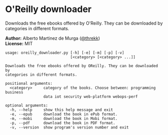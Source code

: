 # O'Reilly downloader

Downloads the free ebooks offered by O'Reilly. They can be downloaded by
categories in different formats.

**Author:** Alberto Martinez de Murga ([@threkk](https://threkk.com))   
**License:** MIT

```
usage: oreilly_downloader.py [-h] [-e] [-m] [-p] [-v]
                             [<category> [<category> ...]]

Downloads the free ebooks offered by OReilly. They can be downloaded by
categories in different formats.

positional arguments:
  <category>     category of the books. Choose between: programming business
                 data iot security web-platform webops-perf

optional arguments:
  -h, --help     show this help message and exit
  -e, --epub     download the book in ePub format.
  -m, --mobi     download the book in Mobi format.
  -p, --pdf      download the book in PDF format.
  -v, --version  show program's version number and exit
  ```
